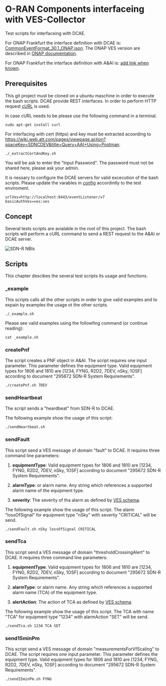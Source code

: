 # O-RAN Components interfaceing with VES-Collector

Test scripts for interfaceing with DCAE.

For ONAP Frankfurt the interface definition with DCAE is: [CommonEventFormat_30.1_ONAP.json](./json/schema/CommonEventFormat_30.1_ONAP.json).
The ONAP VES version are described in [ONAP documentation](https://onap.readthedocs.io/en/latest/submodules/vnfrqts/requirements.git/docs/Chapter8/ves7_1spec.html).

For ONAP Frankfurt the interface definition with A&AI is: [add link when known]().

## Prerequisites

This git project must be cloned on a ubuntu maschine in order to execute the bash scripts.
DCAE provide REST interfaces. In order to perform HTTP request [cURL](https://curl.haxx.se/) is used. 

In case cURL needs to be please use the following command in a terminal.

```
sudo apt-get install curl 
```

For interfacing with cert (https) and key must be extracted acoording to
https://wiki.web.att.com/pages/viewpage.action?spaceKey=SDNCDEV&title=Query+AAI+Using+Postman.
```
./_extractCertAndKey.sh
```
You will be ask to enter the "Input Password". 
The password must not be shared here, please ask your admin.

It is nessary to configure the DCAE servers for valid excecution of the bash scripts.
Please update the varables in [config](-/config) accordintly to the test enviroment.

```
urlVes=http://localhost:8443/eventListener/v7
basicAuthVes=ves:ves
```

## Concept

Several tests scripts are avialable in the root of this project. 
The bash scripts will perform a cURL command to send a REST request to the A&AI or DCAE server.

![SDN-R NBIs](images/sndr-nbis.png "SDN-R NBIs" )

## Scripts

This chapter descibes the several test scripts its usage and functions.

### _example

This scripts calls all the other scripts in order to give valid examples and to expain by examples the usage ot the other scripts.

```
./_example.sh 
```

Please see valid examples using the followfing command (or continue reading):

```
cat _example.sh 
```

### createPnf

The script creates a PNF object in A&AI. The script requires one input parameter. This parameter defines the equipment type. Valid equipment types for 1806 and 1810 are [1234, FYNG, R2D2, 7DEV, nSky, 1OSF] according to document "295672 SDN-R System Requirements".

```
./createPnf.sh 7DEV
```

### sendHeartbeat

The script sends a "heardbeat" from SDN-R to DCAE.

The following example show the usage of this script:
```
./sendHeartbeat.sh
```


### sendFault

This script send a VES message of domain "fault" to DCAE. It requires three command line parameters:

1. **equipmentType**: Valid equipment types for 1806 and 1810 are [1234, FYNG, R2D2, 7DEV, nSky, 1OSF] according to document "295672 SDN-R System Requirements".

2. **alarmType**: or alarm name. Any string which references a supported alarm name of the equipment type.

3. **severity**: The severity of tha alarm as defined by [VES schema](./json/schema/CommonEventFormat_30.1_ONAP.json). 

The following example show the usage of this script. The alarm "lossOfSignal" for equipment type "nSky" with severtiy "CRITICAL" will be send.

```
./sendFault.sh nSky lossOfSignal CRITICAL
```


### sendTca

This script send a VES message of domain "thresholdCrossingAlert" to DCAE. It requires three command line parameters:

1. **equipmentType**: Valid equipment types for 1806 and 1810 are [1234, FYNG, R2D2, 7DEV, nSky, 1OSF] according to document "295672 SDN-R System Requirements".

2. **alarmType**: or alarm name. Any string which references a supported alarm name (TCA) of the equipment type.

3. **alertAction**: The action of TCA as defined by [VES schema](./json/schema/CommonEventFormat_28.4.1.json). 

The following example show the usage of this script. The TCA with name "TCA" for equipment type "1234" with alarmAction "SET" will be send.

```
./sendTca.sh 1234 TCA SET
```


### send15minPm

This script send a VES message of domain "measurementsForVfScaling" to DCAE. The script requires one input parameter. This parameter defines the equipment type. Valid equipment types for 1806 and 1810 are [1234, FYNG, R2D2, 7DEV, nSky, 1OSF] according to document "295672 SDN-R System Requirements".

```
./send15minPm.sh FYNG
```
